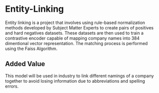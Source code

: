 # Entity-Linking

Entity linking is a project that involves using rule-based normalization methods developed by Subject Matter Experts to create pairs of positives and hard negatives datasets. These datasets are then used to train a contrastive encoder capable of mapping company names into 384 dimentional vector representation. The matching process is performed using the Faiss Algorithm.

## Added Value

This model will be used in industry to link different namings of a company together to avoid losing information due to abbreviations and spelling errors.
